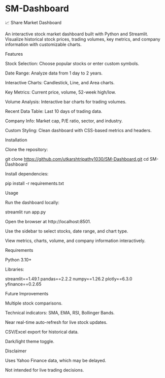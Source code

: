 # SM-Dashboard

📈 Share Market Dashboard

An interactive stock market dashboard built with Python and Streamlit. Visualize historical stock prices, trading volumes, key metrics, and company information with customizable charts.

Features

Stock Selection: Choose popular stocks or enter custom symbols.

Date Range: Analyze data from 1 day to 2 years.

Interactive Charts: Candlestick, Line, and Area charts.

Key Metrics: Current price, volume, 52-week high/low.

Volume Analysis: Interactive bar charts for trading volumes.

Recent Data Table: Last 10 days of trading data.

Company Info: Market cap, P/E ratio, sector, and industry.

Custom Styling: Clean dashboard with CSS-based metrics and headers.

Installation

Clone the repository:

git clone https://github.com/utkarshtripathy1030/SM-Dashboard.git
cd SM-Dashboard


Install dependencies:

pip install -r requirements.txt

Usage

Run the dashboard locally:

streamlit run app.py


Open the browser at http://localhost:8501.

Use the sidebar to select stocks, date range, and chart type.

View metrics, charts, volume, and company information interactively.

Requirements

Python 3.10+

Libraries:

streamlit==1.49.1
pandas==2.2.2
numpy==1.26.2
plotly==6.3.0
yfinance==0.2.65

Future Improvements

Multiple stock comparisons.

Technical indicators: SMA, EMA, RSI, Bollinger Bands.

Near real-time auto-refresh for live stock updates.

CSV/Excel export for historical data.

Dark/light theme toggle.

Disclaimer

Uses Yahoo Finance data, which may be delayed.

Not intended for live trading decisions.
